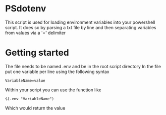 # PSdotenv

This script is used for loading environment variables into your powershell script.
It does so by parsing a txt file by line and then separating variables from values via a '=' delimiter

# Getting started

The file needs to be named .env and be in the root script directory
In the file put one variable per line using the following syntax

```VariableName=value```

Within your script you can use the function like

```$(.env "VariableName")``` 

Which would return the value


